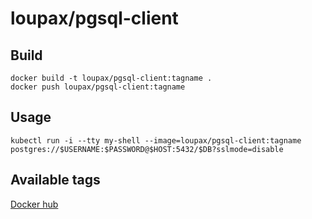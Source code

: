 # loupax/pgsql-client

## Build
```shell
docker build -t loupax/pgsql-client:tagname .
docker push loupax/pgsql-client:tagname
```

## Usage
```shell
kubectl run -i --tty my-shell --image=loupax/pgsql-client:tagname postgres://$USERNAME:$PASSWORD@$HOST:5432/$DB?sslmode=disable
```
## Available tags
[Docker hub](https://hub.docker.com/repository/docker/loupax/pgsql-client/tags)
